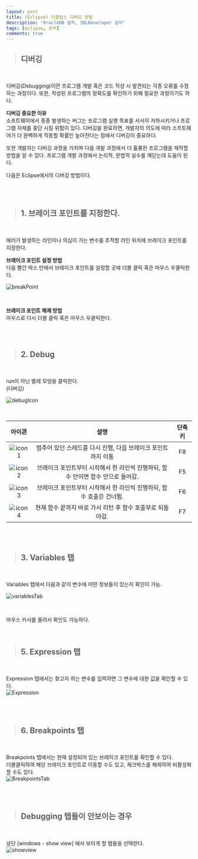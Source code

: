 ```yaml
---
layout: post
title: (Eclipse) 이클립스 디버깅 방법
description: "OracleDB 설치, SQLDeveloper 설치"
tags: [eclipse, 공부]
comments: true
---
```


<style>
    .icon {

    }
</style>

> ## **디버깅**

<br>

디버깅(Debugging)이란 프로그램 개발 혹은 코드 작성 시 발견되는 각종 오류를 수정하는 과정이다. 또한, 작성된 프로그램의 정확도를 확인하기 위해 필요한 과정이기도 하다.  

**디버깅 중요한 이유**  
소프트웨어에서 종종 발생하는 버그는 프로그램 실행 목표를 서서히 저하시키거나 프로그램 자체를 중단 시킬 위험이 있다. 디버깅을 완료하면, 개발자의 의도에 따라 소프트웨어가 더 완벽하게 작동할 확률인 높아진다는 점에서 디버깅이 중요하다.  

또한 개발자는 디버깅 과정을 거치며 다음 개발 과정에서 더 훌륭한 프로그램을 제작할 방법을 알 수 있다. 프로그램 개발 과정에서 논리적, 문법적 실수를 깨닫는데 도움이 된다.  

다음은 Eclipse에서의 디버깅 방법이다.

<br>
<br>


> ## **1. 브레이크 포인트를 지정한다.**

<br>

에러가 발생하는 라인이나 의심이 가는 변수를 추적할 라인 위치에 브레이크 포인트를 지정한다.  

**브레이크 포인트 설정 방법**  
다음 빨간 박스 안에서 브레이크 포인트를 설정할 곳에 더블 클릭 혹은 마우스 우클릭한다.  

![breakPoint](/images/debugging/breakPoint.png)  

<br>

**브레이크 포인트 해제 방법**  
마우스로 다시 더블 클릭 혹은 마우스 우클릭한다.  

<br>
<br>

> ## **2. Debug**

<br>

run이 아닌 벌레 모양을 클릭한다.  
(디버깅)

![debugIcon](/images/debugging/debugIcon.png)  

<br>

| 아이콘 | 설명 | 단축키 |
|:---:|:----:|:----:|
| ![icon1](/images/debugging/icon1.png) | 멈추어 있던 스레드를 다시 진행, 다음 브레이크 포인트까지 이동 | F8 |
| ![icon2](/images/debugging/icon2.png) | 브레이크 포인트부터 시작해서 한 라인씩 진행하되, 함수 안이면 함수 안으로 들어감. | F5 |
| ![icon3](/images/debugging/icon3.png) | 브레이크 포인트부터 시작해서 한 라인씩 진행하되, 함수 호출은 건너뜀. | F6 |
| ![icon4](/images/debugging/icon4.png) | 현재 함수 끝까지 바로 가서 리턴 후 함수 호출부로 되돌아감. | F7 |

<br>
<br>

> ## **3. Variables 탭**

<br>

Variables 탭에서 다음과 같이 변수에 어떤 정보들이 있는지 확인이 가능.

![variablesTab](/images/debugging/variablesTab.png)  

<br>

마우스 커서를 올려서 확인도 가능하다.

<br>

> ## **5. Expression 탭**

<br>

Expression 탭에서는 찾고자 하는 변수를 입력하면 그 변수에 대한 값을 확인할 수 있다.  
![Expression](/images/debugging/expressionTab.png)  

<br>
<br>

> ## **6. Breakpoints 탭**

<br>

Breakpoints 탭에서는 현재 설정되어 있는 브레이크 포인트를 확인할 수 있다.  
더블클릭하여 해당 브레이크 포인트로 이동할 수도 있고, 체크박스를 해제하여 비활성화 할 수도 있다.  
![BreakpointsTab](/images/debugging/breakpointsTab.png)  

<br>
<br>

> ## **Debugging 탭들이 안보이는 경우**

<br>

상단 [windows - show view] 에서 보이게 할 탭들을 선택한다.  
![showview](/images/debugging/showview.png)  
